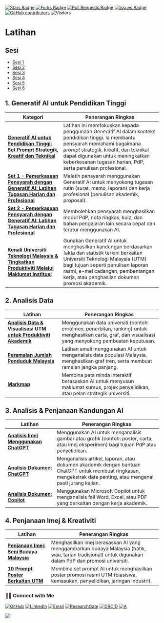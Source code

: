 <a href="https://github.com/drshahizan/short-course/stargazers"><img src="https://img.shields.io/github/stars/drshahizan/short-course" alt="Stars Badge"/></a>
<a href="https://github.com/drshahizan/short-course/network/members"><img src="https://img.shields.io/github/forks/drshahizan/short-course" alt="Forks Badge"/></a>
<a href="https://github.com/drshahizan/short-course/pulls"><img src="https://img.shields.io/github/issues-pr/drshahizan/short-course" alt="Pull Requests Badge"/></a>
<a href="https://github.com/drshahizan/short-course"><img src="https://img.shields.io/github/issues/drshahizan/short-course" alt="Issues Badge"/></a>
<a href="https://github.com/drshahizan/short-course/graphs/contributors"><img alt="GitHub contributors" src="https://img.shields.io/github/contributors/drshahizan/short-course?color=2b9348"></a>
![Visitors](https://api.visitorbadge.io/api/visitors?path=https%3A%2F%2Fgithub.com%2Fdrshahizan%2Fshort-course&labelColor=%23d9e3f0&countColor=%23697689&style=flat)

# Latihan

## Sesi
- [Sesi 1](latihan/13_sesi01.md)
- [Sesi 2](latihan/14_sesi02.md)
- [Sesi 3](latihan/15_sesi03.md)
- [Sesi 4](latihan/16_sesi04.md)
- [Sesi 5](latihan/17_sesi05.md)
- [Sesi 6](latihan/18_sesi06.md)

## 1. Generatif AI untuk Pendidikan Tinggi

| **Kategori** | **Penerangan Ringkas** |
| -------------------------------------------------------------------------------------------------------------- | ---------------------------------------------------------------------------------------------------------------------------------------------------------------------------------------------------------------------------------------------------------------------------- |
| **[Generatif AI untuk Pendidikan Tinggi: Set Prompt Strategik, Kreatif dan Teknikal](latihan/01.md)**          | Latihan ini memfokuskan kepada penggunaan Generatif AI dalam konteks pendidikan tinggi. Ia membantu pensyarah memahami bagaimana *prompt* strategik, kreatif, dan teknikal dapat digunakan untuk meningkatkan keberkesanan tugasan harian, PdP, serta penulisan profesional. |
| **[Set 1 - Pemerkasaan Pensyarah dengan Generatif AI: Latihan Tugasan Harian dan Profesional](latihan/02.md)** | Melatih pensyarah menggunakan Generatif AI untuk menyokong tugasan rutin (surat, memo, laporan) dan kerja profesional (penulisan akademik, proposal). |
| **[Set 2 - Pemerkasaan Pensyarah dengan Generatif AI: Latihan Tugasan Harian dan Profesional](latihan/03.md)** | Membolehkan pensyarah menghasilkan modul PdP, nota ringkas, kuiz, dan bahan pengajaran lain secara cepat dan teratur menggunakan AI. |
| **[Kenali Universiti Teknologi Malaysia & Tingkatkan Produktiviti Melalui Maklumat Institusi](latihan/04.md)** | Gunakan Generatif AI untuk menghasilkan kandungan berdasarkan fakta dan statistik terkini berkaitan Universiti Teknologi Malaysia (UTM) bagi tujuan seperti penulisan laporan rasmi, e-mel cadangan, pembentangan kerja, atau penghasilan dokumen promosi akademik.          |
 

## 2. Analisis Data

| **Latihan**                                                     | **Penerangan Ringkas** |
| --------------------------------------------------------------- | ------------------------------------------------------------------------------------------------------------------------------------------------------- |
| **[Analisis Data & Visualisasi UTM untuk Produktiviti Akademik](latihan/05.md)** | Menggunakan data universiti (contoh: enrolmen, penerbitan, ranking) untuk menghasilkan carta, graf, dan visualisasi yang menyokong pembuatan keputusan. |
| **[Peramalan Jumlah Penduduk Malaysia](latihan/06.md)**                          | Latihan amali menggunakan AI untuk menganalisis data populasi Malaysia, menghasilkan graf tren, serta membuat ramalan jangka panjang.                   |
| **[Markmap](latihan/07.md)**                                                     | Membina peta minda interaktif berasaskan AI untuk menyusun maklumat kursus, projek penyelidikan, atau pelan strategik universiti.                       |

## 3. Analisis & Penjanaan Kandungan AI

| **Latihan**                           | **Penerangan Ringkas** |
| ------------------------------------- | ----------------------------------------------------------------------------------------------------------------------------------------------------------------- |
| **[Analisis Imej Menggunakan ChatGPT](latihan/08.md)** | Menggunakan AI untuk menganalisis gambar atau grafik (contoh: poster, carta, atau imej eksperimen) bagi tujuan PdP atau penyelidikan.                             |
| **[Analisis Dokumen: ChatGPT](latihan/09.md)**         | Menganalisis artikel, laporan, atau dokumen akademik dengan bantuan ChatGPT untuk membuat ringkasan, mengekstrak data penting, atau mengenal pasti jurang kajian. |
| **[Analisis Dokumen: Copilot](latihan/10.md)**         | Menggunakan Microsoft Copilot untuk menganalisis fail Word, Excel, atau PDF yang berkaitan dengan kerja akademik.                                                 |

## 4. Penjanaan Imej & Kreativiti

| **Latihan**                              | **Penerangan Ringkas** |
| ---------------------------------------- | ----------------------------------------------------------------------------------------------------------------------------------------------------- |
| **[Penjanaan Imej: Seni Budaya Malaysia](latihan/11.md)** | Menghasilkan imej berasaskan AI yang menggambarkan budaya Malaysia (batik, wau, tarian tradisional) untuk digunakan dalam PdP dan promosi universiti. |
| **[10 Prompt Poster Berkaitan UTM](latihan/12.md)**       | Membina set prompt AI untuk menghasilkan poster promosi rasmi UTM (biasiswa, kemasukan, penyelidikan, jaringan industri).                             |

### 🙌🏻 Connect with Me
<p align="left">
    <a href="https://github.com/drshahizan" target="_blank"><img alt="GitHub" src="https://img.shields.io/badge/-@drshahizan-181717?style=flat-square&logo=GitHub&logoColor=white"></a>
    <a href="https://www.linkedin.com/in/drshahizan" target="_blank"><img alt="LinkedIn" src="https://img.shields.io/badge/-drshahizan-blue?style=flat-square&logo=Linkedin&logoColor=white&link=https://www.linkedin.com/in/drshahizan/"></a>
    <a href="mailto:shahizan@utm.my" target="_blank"><img alt="Email" src="https://img.shields.io/badge/-shahizan@utm.my-c14438?style=flat-square&logo=Gmail&logoColor=white&link=mailto:shahizan@utm.my.com"></a>
    <a href="https://www.researchgate.net/profile/Mohd-Othman-28" target="_blank"><img alt="ResearchGate" src="https://img.shields.io/badge/-ResearchGate-00CCBB?style=flat-square&logo=ResearchGate&logoColor=white"></a>
    <a href="https://orcid.org/0000-0003-4261-1873" target="_blank"><img alt="ORCID" src="https://img.shields.io/badge/-ORCID-A6CE39?style=flat-square&logo=ORCID&logoColor=white"></a> 
 <a href="https://visitorbadge.io/status?path=https%3A%2F%2Fgithub.com%2Fdrshahizan" target="_blank"><img alt="A" src="https://api.visitorbadge.io/api/visitors?path=https%3A%2F%2Fgithub.com%2Fdrshahizan&labelColor=%23697689&countColor=%23555555&style=plastic"></a>
 
![](https://hit.yhype.me/github/profile?user_id=81284918)
</p>



